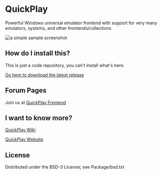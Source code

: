 QuickPlay
=========

Powerful Windows universal emulator frontend with support for very many emulators, systems, and other frontends/collections

![a simple sample screenshot](https://user-images.githubusercontent.com/3452490/72106360-25d9e700-3327-11ea-8b49-fefcde31d999.PNG)

## How do I install this?
This is just a code repository, you can't install what's here. 

[Go here to download the latest release](https://sourceforge.net/projects/quickplay/) 

## Forum Pages

Join us at [QuickPlay Frontend](http://www.forums.quickplayfrontend.com/)

## I want to know more?

[QuickPlay Wiki](http://quickplay.sourceforge.net/wiki/index.php/Main_Page)

[QuickPlay Website](http://quickplay.sourceforge.net/)

## License

Distributed under the BSD-3 License; see Package/bsd.txt

